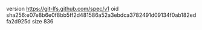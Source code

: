 version https://git-lfs.github.com/spec/v1
oid sha256:e07e8b6e0f8bb5ff2d481586a52a3ebdca3782491d09134f0ab182edfa2d925d
size 836
